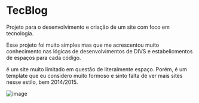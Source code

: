 # TecBlog
Projeto para o desenvolvimento e criação de um site com foco em tecnologia.

Esse projeto foi muito simples mas que me acrescentou muito conhecimento nas lógicas de desenvolvimentos de DIVS e estabelicmentos de espaços para cada código.

ë um site muito limitado em questão de literalmente espaço. Porém, é um template que eu considero muito formoso e sinto falta de ver mais sites nesse estilo, bem 2014/2015.

![image](https://user-images.githubusercontent.com/83827993/167058707-c1239dfc-7f86-48eb-8ef0-f7e5fd7c7e1d.png)

